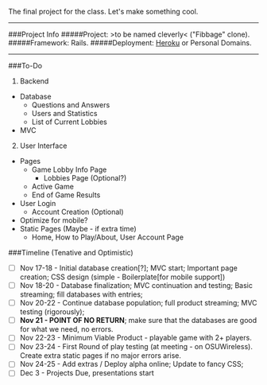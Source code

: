 The final project for the class. Let's make something cool.
______________
###Project Info
#####Project:  >to be named cleverly< ("Fibbage" clone).
#####Framework: Rails.
#####Deployment: [Heroku](https://www.heroku.com/) or Personal Domains.
______________
###To-Do
1. Backend
  - Database
    - Questions and Answers
    - Users and Statistics
    - List of Current Lobbies
  - MVC
2. User Interface
  - Pages
    - Game Lobby Info Page
      - Lobbies Page (Optional?) 
    - Active Game
     - End of Game Results
  - User Login
    - Account Creation (Optional)
  - Optimize for mobile?
  - Static Pages (Maybe - if extra time)
    - Home, How to Play/About, User Account Page

###Timeline (Tenative and Optimistic)
- [ ] Nov 17-18 - Initial database creation[?]; MVC start; Important page creation; CSS design (simple - Boilerplate[for mobile support])
- [ ] Nov 18-20 - Database finalization; MVC continuation and testing; Basic streaming; fill databases with entries;
- [ ] Nov 20-22 - Continue database population; full product streaming; MVC testing (rigorously);
- [ ] **Nov 21 - POINT OF NO RETURN**; make sure that the databases are good for what we need, no errors.
- [ ] Nov 22-23 - Minimum Viable Product - playable game with 2+ players. 
- [ ] Nov 23-24 - First Round of play testing (at meeting - on OSUWireless). Create extra static pages if no major errors arise.
- [ ] Nov 24-25 - Add extras / Deploy alpha online; Update to fancy CSS;
- [ ] Dec 3 - Projects Due, presentations start
